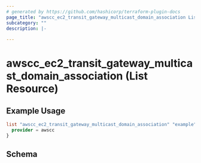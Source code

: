 ```yaml
---
# generated by https://github.com/hashicorp/terraform-plugin-docs
page_title: "awscc_ec2_transit_gateway_multicast_domain_association List Resource - terraform-provider-awscc"
subcategory: ""
description: |-
  
---
```


# awscc_ec2_transit_gateway_multicast_domain_association (List Resource)



## Example Usage

```terraform
list "awscc_ec2_transit_gateway_multicast_domain_association" "example" {
  provider = awscc
}
```

<!-- schema generated by tfplugindocs -->
## Schema
